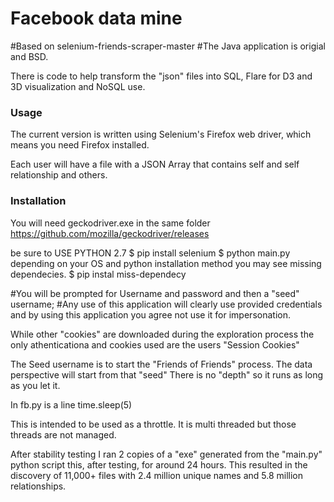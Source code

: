 # Facebook data mine
#Based on selenium-friends-scraper-master
#The Java application is origial and BSD.


There is code to help transform the "json" files into SQL, Flare for D3 and 3D visualization and NoSQL use.

### Usage
The current version is written using Selenium's Firefox web driver, which means you need Firefox installed. 

Each user will have a file with a JSON Array that contains self and self relationship and others. 


### Installation
You will need geckodriver.exe in the same folder
https://github.com/mozilla/geckodriver/releases

be sure to USE PYTHON 2.7 
$ pip install selenium
$ python main.py 
depending on your OS and python installation method you may see missing dependecies.
$ pip instal miss-dependecy


#You will be prompted for Username and password and then a "seed" username;
#Any use of this application will clearly use provided credentials and by using this application you agree not use it for impersonation. 

While other "cookies" are downloaded during the exploration process the only athenticationa and cookies used are the users "Session Cookies" 

The Seed username is to start the "Friends of Friends" process. The data perspective will start from that "seed"
There is no "depth" so it runs as long as you let it. 

In fb.py is a line
 time.sleep(5)
 
 This is intended to be used as a throttle. It is multi threaded but those threads are not managed. 

 After stability testing I ran 2 copies of a "exe" generated from the "main.py" python script this, after testing, for around 24 hours. This resulted in the discovery of 11,000+ files with 2.4 million unique names and 5.8 million relationships. 
 




```

